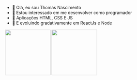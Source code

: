 - 👋 Olá, eu sou Thomas Nascimento
- 👀 Estou interessado em me desenvolver como programador
- 🌱 Aplicações HTML, CSS E JS
- 🥇   E evoluindo gradativamente em ReactJs e Node 

<div>
<img height="150em"  src=https://github-readme-stats.vercel.app/api?username=ThomasNasc&theme=dark&show_icons=true </img>
<img height="150em"  src=https://github-readme-stats.vercel.app/api/top-langs/?username=ThomasNasc&layout=compact&theme=dark&show_icons=true
 </img>

 
